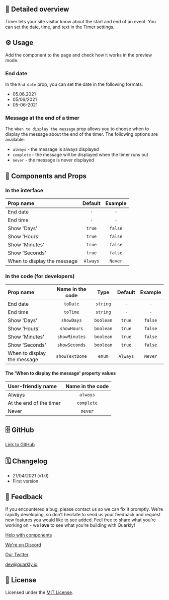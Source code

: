 ## 📖 Detailed overview

Timer lets your site visitor know about the start and end of an event. You can set the date, time, and text in the Timer settings.

## ⚙️ Usage

Add the component to the page and check how it works in the preview mode.

### End date

In the `End date` prop, you can set the date in the following formats:

-   05.06.2021
-   05/06/2021
-   05-06-2021

### Message at the end of a timer

The `When to display the message` prop allows you to choose when to display the message about the end of the timer. The following options are available:

-   `always` - the message is always displayed
-   `complete` - the message will be displayed when the timer runs out
-   `never` - the message is never displayed

## 🧩 Components and Props

### In the interface

| Prop name                   | Default  | Example |
| :-------------------------- | :------: | :-----: |
| End date                    |   `-`    |   `-`   |
| End time                    |   `-`    |   `-`   |
| Show 'Days'                 |  `true`  | `false` |
| Show 'Hours'                |  `true`  | `false` |
| Show 'Minutes'              |  `true`  | `false` |
| Show 'Seconds'              |  `true`  | `false` |
| When to display the message | `Always` | `Never` |

### In the code (for developers)

| Prop name                   | Name in the code |   Type    | Default  | Example |
| :-------------------------- | :--------------: | :-------: | :------: | :-----: |
| End date                    |     `toDate`     | `string`  |   `-`    |   `-`   |
| End time                    |     `toTime`     | `string`  |   `-`    |   `-`   |
| Show 'Days'                 |    `showDays`    | `boolean` |  `true`  | `false` |
| Show 'Hours'                |   `showHours`    | `boolean` |  `true`  | `false` |
| Show 'Minutes'              |  `showMinutes`   | `boolean` |  `true`  | `false` |
| Show 'Seconds'              |  `showSeconds`   | `boolean` |  `true`  | `false` |
| When to display the message |  `showTextDone`  |  `enum`   | `Always` | `Never` |

#### The 'When to display the message' property values

| User-friendly name      | Name in the code |
| :---------------------- | :--------------: |
| Always                  |     `always`     |
| At the end of the timer |    `complete`    |
| Never                   |     `never`      |

## 🗄 GitHub

[Link to GitHub](https://github.com/quarkly/community-kit/blob/master/src/Timer.js)

## 🗓 Changelog

-   21/04/2021 (v1.0)
-   First version

## 📮 Feedback

If you encountered a bug, please contact us so we can fix it promptly. We’re rapidly developing, so don’t hesitate to send us your feedback and request new features you would like to see added. Feel free to share what you’re working on - we **love** to see what you’re building with Quarkly!

[Help with components](https://community.quarkly.io/c/requests/11)

[We're on Discord](https://discord.gg/SuF9vCMJGW)

[Our Twitter](https://twitter.com/quarklyapp)

[dev@quarkly.io](mailto:dev@quarkly.io)

## 📝 License

Licensed under the [MIT License](./LICENSE).
